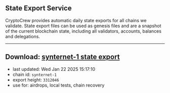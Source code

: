 ## State Export Service
CryptoCrew provides automatic daily state exports for all chains we validate. State export files can be used as genesis files and are a snapshot of the current blockchain state, including all validators, accounts, balances and delegations.

---
**Download: [synternet-1 state export](https://dl-eu2.ccvalidators.com/SERVICE/synternet/synternet-1_export_3312046.json)**
---

- last updated: Wed Jan 22 2025 15:17:10
- chain id: `synternet-1`
- export height: `3312046`
- use for: airdrops, local tests, chain recovery
